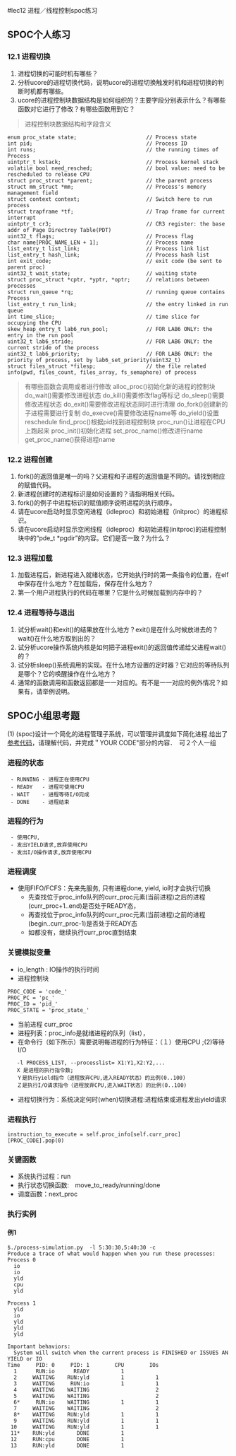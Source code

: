 #lec12 进程／线程控制spoc练习

## SPOC个人练习
### 12.1 进程切换

1. 进程切换的可能时机有哪些？
2. 分析ucore的进程切换代码，说明ucore的进程切换触发时机和进程切换的判断时机都有哪些。
3. ucore的进程控制块数据结构是如何组织的？主要字段分别表示什么？有哪些函数对它进行了修改？有哪些函数用到它？

> 进程控制块数据结构和字段含义
```
enum proc_state state;                      // Process state
int pid;                                    // Process ID
int runs;                                   // the running times of Process
uintptr_t kstack;                           // Process kernel stack
volatile bool need_resched;                 // bool value: need to be rescheduled to release CPU
struct proc_struct *parent;                 // the parent process
struct mm_struct *mm;                       // Process's memory management field
struct context context;                     // Switch here to run process
struct trapframe *tf;                       // Trap frame for current interrupt
uintptr_t cr3;                              // CR3 register: the base addr of Page Directroy Table(PDT)
uint32_t flags;                             // Process flag
char name[PROC_NAME_LEN + 1];               // Process name
list_entry_t list_link;                     // Process link list
list_entry_t hash_link;                     // Process hash list
int exit_code;                              // exit code (be sent to parent proc)
uint32_t wait_state;                        // waiting state
struct proc_struct *cptr, *yptr, *optr;     // relations between processes
struct run_queue *rq;                       // running queue contains Process
list_entry_t run_link;                      // the entry linked in run queue
int time_slice;                             // time slice for occupying the CPU
skew_heap_entry_t lab6_run_pool;            // FOR LAB6 ONLY: the entry in the run pool
uint32_t lab6_stride;                       // FOR LAB6 ONLY: the current stride of the process
uint32_t lab6_priority;                     // FOR LAB6 ONLY: the priority of process, set by lab6_set_priority(uint32_t)
struct files_struct *filesp;                // the file related info(pwd, files_count, files_array, fs_semaphore) of process
```
> 有哪些函数会调用或者进行修改
> 	alloc\_proc()初始化新的进程的控制块 do\_wait()需要修改进程状态 do\_kill()需要修改flag等标记 do\_sleep()需要修改进程状态 do\_exit()需要修改进程状态同时进行清理 do\_fork()创建新的子进程需要进行复制 do\_execve()需要修改进程name等 do\_yield()设置reschedule find\_proc()根据pid找到进程控制块 proc\_run()让进程在CPU上跑起来 proc\_init()初始化进程 set\_proc\_name()修改进行name get\_proc\_name()获得进程name

### 12.2 进程创建

1. fork()的返回值是唯一的吗？父进程和子进程的返回值是不同的。请找到相应的赋值代码。
2. 新进程创建时的进程标识是如何设置的？请指明相关代码。
3. fork()的例子中进程标识的赋值顺序说明进程的执行顺序。
4. 请在ucore启动时显示空闲进程（idleproc）和初始进程（initproc）的进程标识。
5. 请在ucore启动时显示空闲线程（idleproc）和初始进程(initproc)的进程控制块中的“pde_t *pgdir”的内容。它们是否一致？为什么？

### 12.3 进程加载

1. 加载进程后，新进程进入就绪状态，它开始执行时的第一条指令的位置，在elf中保存在什么地方？在加载后，保存在什么地方？
2. 第一个用户进程执行的代码在哪里？它是什么时候加载到内存中的？

### 12.4 进程等待与退出

1. 试分析wait()和exit()的结果放在什么地方？exit()是在什么时候放进去的？wait()在什么地方取到出的？
2. 试分析ucore操作系统内核是如何把子进程exit()的返回值传递给父进程wait()的？
2. 试分析sleep()系统调用的实现。在什么地方设置的定时器？它对应的等待队列是哪个？它的唤醒操作在什么地方？
3. 通常的函数调用和函数返回都是一一对应的。有不是一一对应的例外情况？如果有，请举例说明。

## SPOC小组思考题

(1) (spoc)设计一个简化的进程管理子系统，可以管理并调度如下简化进程.给出了[参考代码](https://github.com/chyyuu/ucore_lab/blob/master/related_info/lab5/process-cpuio-homework.py)，请理解代码，并完成＂YOUR CODE"部分的内容．　可２个人一组

### 进程的状态 
```
 - RUNNING - 进程正在使用CPU
 - READY   - 进程可使用CPU
 - WAIT    - 进程等待I/O完成
 - DONE    - 进程结束
```

### 进程的行为
```
 - 使用CPU, 
 - 发出YIELD请求,放弃使用CPU
 - 发出I/O操作请求,放弃使用CPU
```

### 进程调度
 - 使用FIFO/FCFS：先来先服务, 只有进程done, yield, io时才会执行切换
   - 先查找位于proc_info队列的curr_proc元素(当前进程)之后的进程(curr_proc+1..end)是否处于READY态，
   - 再查找位于proc_info队列的curr_proc元素(当前进程)之前的进程(begin..curr_proc-1)是否处于READY态
   - 如都没有，继续执行curr_proc直到结束

### 关键模拟变量
 - io_length : IO操作的执行时间
 - 进程控制块
```
PROC_CODE = 'code_'
PROC_PC = 'pc_'
PROC_ID = 'pid_'
PROC_STATE = 'proc_state_'
```
 - 当前进程 curr_proc 
 - 进程列表：proc_info是就绪进程的队列（list），
 - 在命令行（如下所示）需要说明每进程的行为特征：（１）使用CPU ;(2)等待I/O
```
   -l PROCESS_LIST, --processlist= X1:Y1,X2:Y2,...
   X 是进程的执行指令数; 
   Ｙ是执行yield指令（进程放弃CPU,进入READY状态）的比例(0..100) 
   Ｚ是执行I/O请求指令（进程放弃CPU,进入WAIT状态）的比例(0..100)
```
 - 进程切换行为：系统决定何时(when)切换进程:进程结束或进程发出yield请求

### 进程执行
```
instruction_to_execute = self.proc_info[self.curr_proc][PROC_CODE].pop(0)
```

### 关键函数
 - 系统执行过程：run
 - 执行状态切换函数:　move_to_ready/running/done　
 - 调度函数：next_proc

### 执行实例
   
#### 例1
```
$./process-simulation.py  -l 5:30:30,5:40:30 -c
Produce a trace of what would happen when you run these processes:
Process 0
  io
  io
  yld
  cpu
  yld

Process 1
  yld
  io
  yld
  yld
  yld

Important behaviors:
  System will switch when the current process is FINISHED or ISSUES AN YIELD or IO
Time     PID: 0     PID: 1        CPU        IOs 
  1      RUN:io      READY          1            
  2     WAITING    RUN:yld          1          1 
  3     WAITING     RUN:io          1          1 
  4     WAITING    WAITING                     2 
  5     WAITING    WAITING                     2 
  6*     RUN:io    WAITING          1          1 
  7     WAITING    WAITING                     2 
  8*    WAITING    RUN:yld          1          1 
  9     WAITING    RUN:yld          1          1 
 10     WAITING    RUN:yld          1          1 
 11*    RUN:yld       DONE          1            
 12     RUN:cpu       DONE          1            
 13     RUN:yld       DONE          1            
```
